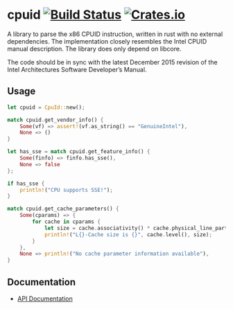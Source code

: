 # cpuid [![Build Status](https://travis-ci.org/gz/rust-cpuid.svg)](https://travis-ci.org/gz/rust-cpuid) [![Crates.io](https://img.shields.io/crates/v/raw_cpuid.svg)](https://crates.io/crates/raw-cpuid)

A library to parse the x86 CPUID instruction, written in rust with no external dependencies. The implementation closely resembles the Intel CPUID manual description. The library does only depend on libcore.

The code should be in sync with the latest December 2015 revision of the Intel Architectures Software Developer’s Manual.

## Usage
```rust
let cpuid = CpuId::new();

match cpuid.get_vendor_info() {
    Some(vf) => assert!(vf.as_string() == "GenuineIntel"),
    None => ()
}

let has_sse = match cpuid.get_feature_info() {
    Some(finfo) => finfo.has_sse(),
    None => false
};

if has_sse {
    println!("CPU supports SSE!");
}

match cpuid.get_cache_parameters() {
    Some(cparams) => {
        for cache in cparams {
            let size = cache.associativity() * cache.physical_line_partitions() * cache.coherency_line_size() * cache.sets();
            println!("L{}-Cache size is {}", cache.level(), size);
        }
    },
    None => println!("No cache parameter information available"),
}
```

## Documentation
* [API Documentation](http://gz.github.io/rust-cpuid/raw_cpuid/)

